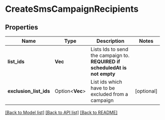 # CreateSmsCampaignRecipients

## Properties

Name | Type | Description | Notes
------------ | ------------- | ------------- | -------------
**list_ids** | **Vec<i64>** | Lists Ids to send the campaign to. **REQUIRED if scheduledAt is not empty**  | 
**exclusion_list_ids** | Option<**Vec<i64>**> | List ids which have to be excluded from a campaign | [optional]

[[Back to Model list]](../README.md#documentation-for-models) [[Back to API list]](../README.md#documentation-for-api-endpoints) [[Back to README]](../README.md)


